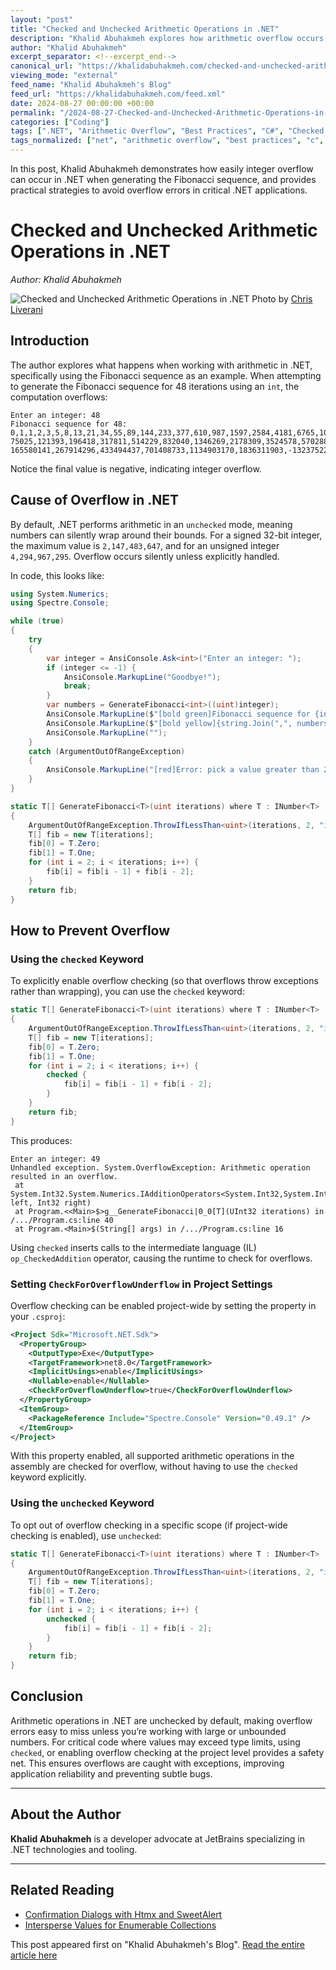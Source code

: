```yaml
---
layout: "post"
title: "Checked and Unchecked Arithmetic Operations in .NET"
description: "Khalid Abuhakmeh explores how arithmetic overflow occurs in .NET with the Fibonacci sequence as an example. He discusses the difference between checked and unchecked arithmetic, how to handle overflows, and outlines best practices for critical applications."
author: "Khalid Abuhakmeh"
excerpt_separator: <!--excerpt_end-->
canonical_url: "https://khalidabuhakmeh.com/checked-and-unchecked-arithmetic-operations-in-dotnet"
viewing_mode: "external"
feed_name: "Khalid Abuhakmeh's Blog"
feed_url: "https://khalidabuhakmeh.com/feed.xml"
date: 2024-08-27 00:00:00 +00:00
permalink: "/2024-08-27-Checked-and-Unchecked-Arithmetic-Operations-in-NET.html"
categories: ["Coding"]
tags: [".NET", "Arithmetic Overflow", "Best Practices", "C#", "Checked Keyword", "Coding", "Fibonacci", "Integer Types", "INumber", "OverflowException", "Posts", "Project Settings", "Spectre.Console", "System.Numerics", "Unchecked Keyword"]
tags_normalized: ["net", "arithmetic overflow", "best practices", "c", "checked keyword", "coding", "fibonacci", "integer types", "inumber", "overflowexception", "posts", "project settings", "spectre dot console", "system dot numerics", "unchecked keyword"]
---
```


In this post, Khalid Abuhakmeh demonstrates how easily integer overflow can occur in .NET when generating the Fibonacci sequence, and provides practical strategies to avoid overflow errors in critical .NET applications.<!--excerpt_end-->

# Checked and Unchecked Arithmetic Operations in .NET

*Author: Khalid Abuhakmeh*

![Checked and Unchecked Arithmetic Operations in .NET](https://res.cloudinary.com/abuhakmeh/image/fetch/c_limit,f_auto,q_auto,w_800/https://khalidabuhakmeh.com/assets/images/posts/misc/overflow-checked-unchecked-dotnet-math.jpg)
Photo by [Chris Liverani](https://unsplash.com/photos/red-pencil-on-top-of-mathematical-quiz-paper-rD2dc_2S3i0)

## Introduction

The author explores what happens when working with arithmetic in .NET, specifically using the Fibonacci sequence as an example. When attempting to generate the Fibonacci sequence for 48 iterations using an `int`, the computation overflows:

```text
Enter an integer: 48
Fibonacci sequence for 48: 0,1,1,2,3,5,8,13,21,34,55,89,144,233,377,610,987,1597,2584,4181,6765,10946,17711,28657,46368,
75025,121393,196418,317811,514229,832040,1346269,2178309,3524578,5702887,9227465,14930352,24157817,39088169,63245986,102334155,
165580141,267914296,433494437,701408733,1134903170,1836311903,-1323752223
```

Notice the final value is negative, indicating integer overflow.

## Cause of Overflow in .NET

By default, .NET performs arithmetic in an `unchecked` mode, meaning numbers can silently wrap around their bounds. For a signed 32-bit integer, the maximum value is `2,147,483,647`, and for an unsigned integer `4,294,967,295`. Overflow occurs silently unless explicitly handled.

In code, this looks like:

```csharp
using System.Numerics;
using Spectre.Console;

while (true)
{
    try
    {
        var integer = AnsiConsole.Ask<int>("Enter an integer: ");
        if (integer <= -1) {
            AnsiConsole.MarkupLine("Goodbye!");
            break;
        }
        var numbers = GenerateFibonacci<int>((uint)integer);
        AnsiConsole.MarkupLine($"[bold green]Fibonacci sequence for {integer}:[/]");
        AnsiConsole.MarkupLine($"[bold yellow]{string.Join(",", numbers)}[/]");
        AnsiConsole.MarkupLine("");
    }
    catch (ArgumentOutOfRangeException)
    {
        AnsiConsole.MarkupLine("[red]Error: pick a value greater than 2[/]");
    }
}

static T[] GenerateFibonacci<T>(uint iterations) where T : INumber<T>
{
    ArgumentOutOfRangeException.ThrowIfLessThan<uint>(iterations, 2, "iterations must be greater than or equal to 2");
    T[] fib = new T[iterations];
    fib[0] = T.Zero;
    fib[1] = T.One;
    for (int i = 2; i < iterations; i++) {
        fib[i] = fib[i - 1] + fib[i - 2];
    }
    return fib;
}
```

## How to Prevent Overflow

### Using the `checked` Keyword

To explicitly enable overflow checking (so that overflows throw exceptions rather than wrapping), you can use the `checked` keyword:

```csharp
static T[] GenerateFibonacci<T>(uint iterations) where T : INumber<T>
{
    ArgumentOutOfRangeException.ThrowIfLessThan<uint>(iterations, 2, "iterations must be greater than or equal to 2");
    T[] fib = new T[iterations];
    fib[0] = T.Zero;
    fib[1] = T.One;
    for (int i = 2; i < iterations; i++) {
        checked {
            fib[i] = fib[i - 1] + fib[i - 2];
        }
    }
    return fib;
}
```

This produces:

```text
Enter an integer: 49
Unhandled exception. System.OverflowException: Arithmetic operation resulted in an overflow.
 at System.Int32.System.Numerics.IAdditionOperators<System.Int32,System.Int32,System.Int32>.op_CheckedAddition(Int32 left, Int32 right)
 at Program.<<Main>$>g__GenerateFibonacci|0_0[T](UInt32 iterations) in /.../Program.cs:line 40
 at Program.<Main>$(String[] args) in /.../Program.cs:line 16
```

Using `checked` inserts calls to the intermediate language (IL) `op_CheckedAddition` operator, causing the runtime to check for overflows.

### Setting `CheckForOverflowUnderflow` in Project Settings

Overflow checking can be enabled project-wide by setting the property in your `.csproj`:

```xml
<Project Sdk="Microsoft.NET.Sdk">
  <PropertyGroup>
    <OutputType>Exe</OutputType>
    <TargetFramework>net8.0</TargetFramework>
    <ImplicitUsings>enable</ImplicitUsings>
    <Nullable>enable</Nullable>
    <CheckForOverflowUnderflow>true</CheckForOverflowUnderflow>
  </PropertyGroup>
  <ItemGroup>
    <PackageReference Include="Spectre.Console" Version="0.49.1" />
  </ItemGroup>
</Project>
```

With this property enabled, all supported arithmetic operations in the assembly are checked for overflow, without having to use the `checked` keyword explicitly.

### Using the `unchecked` Keyword

To opt out of overflow checking in a specific scope (if project-wide checking is enabled), use `unchecked`:

```csharp
static T[] GenerateFibonacci<T>(uint iterations) where T : INumber<T>
{
    ArgumentOutOfRangeException.ThrowIfLessThan<uint>(iterations, 2, "iterations must be greater than or equal to 2");
    T[] fib = new T[iterations];
    fib[0] = T.Zero;
    fib[1] = T.One;
    for (int i = 2; i < iterations; i++) {
        unchecked {
            fib[i] = fib[i - 1] + fib[i - 2];
        }
    }
    return fib;
}
```

## Conclusion

Arithmetic operations in .NET are unchecked by default, making overflow errors easy to miss unless you’re working with large or unbounded numbers. For critical code where values may exceed type limits, using `checked`, or enabling overflow checking at the project level provides a safety net. This ensures overflows are caught with exceptions, improving application reliability and preventing subtle bugs.

---

## About the Author

**Khalid Abuhakmeh** is a developer advocate at JetBrains specializing in .NET technologies and tooling.

---

## Related Reading

- [Confirmation Dialogs with Htmx and SweetAlert](https://khalidabuhakmeh.com/confirmation-dialogs-with-htmx-and-sweetalert)
- [Intersperse Values for Enumerable Collections](https://khalidabuhakmeh.com/intersperse-values-for-enumerable-collections)

This post appeared first on "Khalid Abuhakmeh's Blog". [Read the entire article here](https://khalidabuhakmeh.com/checked-and-unchecked-arithmetic-operations-in-dotnet)
